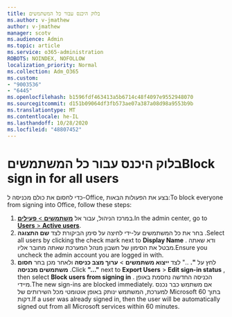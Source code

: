 ```yaml
---
title: בלוק היכנס עבור כל המשתמשים
ms.author: v-jmathew
author: v-jmathew
manager: scotv
ms.audience: Admin
ms.topic: article
ms.service: o365-administration
ROBOTS: NOINDEX, NOFOLLOW
localization_priority: Normal
ms.collection: Adm_O365
ms.custom:
- "9003536"
- "6445"
ms.openlocfilehash: b1596fdf463413a5b6714c48f4097e9552948070
ms.sourcegitcommit: d151b09064df3fb573ae07a387a08d98a9553b9b
ms.translationtype: MT
ms.contentlocale: he-IL
ms.lasthandoff: 10/28/2020
ms.locfileid: "48807452"
---
```

# <a name="block-sign-in-for-all-users"></a><span data-ttu-id="235b8-102">בלוק היכנס עבור כל המשתמשים</span><span class="sxs-lookup"><span data-stu-id="235b8-102">Block sign in for all users</span></span>

<span data-ttu-id="235b8-103">כדי לחסום את כולם מכניסה ל-Office, בצע את הפעולות הבאות:</span><span class="sxs-lookup"><span data-stu-id="235b8-103">To block everyone from signing into Office, follow these steps:</span></span>

1. <span data-ttu-id="235b8-104">במרכז הניהול, עבור אל [ **משתמשים**  >  **פעילים**](https://admin.microsoft.com/Adminportal/Home?source=applauncher#/users).</span><span class="sxs-lookup"><span data-stu-id="235b8-104">In the admin center, go to [**Users** > **Active users**](https://admin.microsoft.com/Adminportal/Home?source=applauncher#/users).</span></span>
2. <span data-ttu-id="235b8-105">בחר את כל המשתמשים על-ידי לחיצה על סימן הביקורת לצד **שם התצוגה** .</span><span class="sxs-lookup"><span data-stu-id="235b8-105">Select all users by clicking the check mark next to **Display Name** .</span></span> <span data-ttu-id="235b8-106">ודא שאתה מבטל את הסימון של חשבון מנהל המערכת שאתה מחובר אליו.</span><span class="sxs-lookup"><span data-stu-id="235b8-106">Ensure you uncheck the admin account you are logged in with.</span></span>
3. <span data-ttu-id="235b8-107">לחץ על **".** .." לצד **ייצוא משתמשים**  >  **ערוך מצב כניסה** ולאחר מכן בחר **חסום משתמשים מכניסה** .</span><span class="sxs-lookup"><span data-stu-id="235b8-107">Click **"..."** next to **Export Users** > **Edit sign-in status** , then select **Block users from signing in** .</span></span> <span data-ttu-id="235b8-108">הכניסה החדשה נחסמת באופן מיידי.</span><span class="sxs-lookup"><span data-stu-id="235b8-108">The new sign-ins are blocked immediately.</span></span> <span data-ttu-id="235b8-109">אם משתמש כבר נכנס למערכת, המשתמש ינותק באופן אוטומטי מכל השירותים של Microsoft בתוך 60 דקות.</span><span class="sxs-lookup"><span data-stu-id="235b8-109">If a user was already signed in, then the user will be automatically signed out from all Microsoft services within 60 minutes.</span></span>
